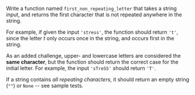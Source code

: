 Write a function named `first_non_repeating_letter` that takes a string input, and returns the first character that is not repeated anywhere in the string.

For example, if given the input `'stress'`, the function should return `'t'`, since the letter *t* only occurs once in the string, and occurs first in the string.

As an added challenge, upper- and lowercase letters are considered the **same character**, but the function should return the correct case for the initial letter.  For example, the input `'sTreSS'` should return `'T'`.

If a string contains *all repeating characters*, it should return an empty string (`""`) or `None` -- see sample tests.